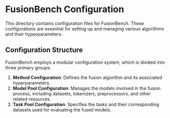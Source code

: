 # FusionBench Configuration

This directory contains configuration files for FusionBench. 
These configurations are essential for setting up and managing various algorithms and their hyperparameters.

## Configuration Structure

FusionBench employs a modular configuration system, which is divided into three primary groups:

1. **Method Configuration**: Defines the fusion algorithm and its associated hyperparameters.
2. **Model Pool Configuration**: Manages the models involved in the fusion process, including datasets, tokenizers, preprocessors, and other related resources.
3. **Task Pool Configuration**: Specifies the tasks and their corresponding datasets used for evaluating the fused models.
